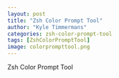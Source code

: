 ```yaml
---
layout: post
title: "Zsh Color Prompt Tool"
author: "Kyle Timmermans"
categories: zsh-color-prompt-tool
tags: [ZshColorPromptTool]
image: colorprompttool.png
---
```


Zsh Color Prompt Tool
